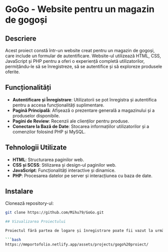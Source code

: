 # GoGo - Website pentru un magazin de gogoși

## Descriere

Acest proiect constă într-un website creat pentru un magazin de gogoși, care include un formular de autentificare. Website-ul utilizează HTML, CSS, JavaScript și PHP pentru a oferi o experiență completă utilizatorilor, permițându-le să se înregistreze, să se autentifice și să exploreze produsele oferite.

## Funcționalități

- **Autentificare și Înregistrare**: Utilizatorii se pot înregistra și autentifica pentru a accesa funcționalități suplimentare.
- **Pagină Principală**: Afișează o prezentare generală a magazinului și a produselor disponibile.
- **Pagini de Review**: Recenzii ale clienților pentru produse.
- **Conectare la Bază de Date**: Stocarea informațiilor utilizatorilor și a comenzilor folosind PHP și MySQL.

## Tehnologii Utilizate

- **HTML**: Structurarea paginilor web.
- **CSS și SCSS**: Stilizarea și design-ul paginilor web.
- **JavaScript**: Funcționalități interactive și dinamice.
- **PHP**: Procesarea datelor pe server și interacțiunea cu baza de date.

## Instalare

   Clonează repository-ul:

   ```bash
   git clone https://github.com/Mihu79/GoGo.git

## Vizualizarea Proiectului 

   Proiectul fără partea de logare și înregistrare poate fii vazut la următorul link:
   
   ```bash
   https://mmportofolio.netlify.app/assets/projects/gogo%20proiect/